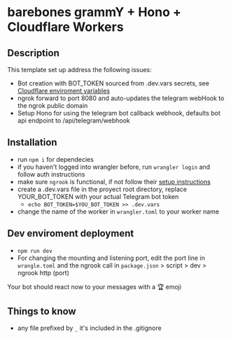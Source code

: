 # barebones grammY + Hono + Cloudflare Workers

## Description
This template set up address the following issues:
  - Bot creation with BOT_TOKEN sourced from .dev.vars secrets, see [Cloudflare enviroment variables](https://developers.cloudflare.com/workers/configuration/environment-variables/#add-environment-variables-via-the-dashboard)
  - ngrok forward to port 8080 and auto-updates the telegram webHook to the ngrok public domain
  - Setup Hono for using the telegram bot callback webhook, defaults bot api endpoint to /api/telegram/webhook

## Installation
- run `npm i` for dependecies
- if you haven't logged into wrangler before, run `wrangler login` and follow auth instructions
- make sure `ngrook` is functional, if not follow their [setup instructions](https://dashboard.ngrok.com/get-started/setup/linux)  
- create a .dev.vars file in the proyect root directory, replace YOUR_BOT_TOKEN with your actual Telegram bot token
  - `echo BOT_TOKEN=$YOU_BOT_TOKEN >> .dev.vars`
- change the name of the worker in `wrangler.toml` to your worker name

## Dev enviroment deployment
- `npm run dev` 
- For changing the mounting and listening port, edit the port line in `wrangle.toml` and the ngrook call in `package.json` > script > dev > ngrook http (port)

Your bot should react now to your messages with a 🏆 emoji
 
## Things to know
- any file prefixed by `_` it's included in the .gitignore
